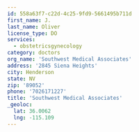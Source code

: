 ```yaml
---
id: 558a63f7-c22d-4c25-9fd9-5661495b711d
first_name: J.
last_name: Oliver
license_type: DO
services:
  - obstetricsgynecology
category: doctors
org_name: 'Southwest Medical Associates'
address: '2845 Siena Heights'
city: Henderson
state: NV
zip: '89052'
phone: '7026171227'
title: 'Southwest Medical Associates'
_geoloc:
  lat: 36.0062
  lng: -115.109
---
```

